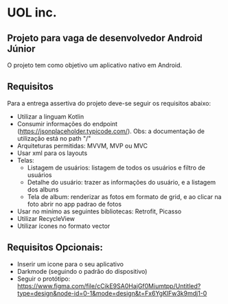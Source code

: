 # UOL inc.
## Projeto para vaga de desenvolvedor Android Júnior

O projeto tem como objetivo um aplicativo nativo em Android.

## Requisitos
Para a entrega assertiva do projeto deve-se seguir os requisitos abaixo:

- Utilizar a linguam Kotlin
- Consumir informações do endpoint (https://jsonplaceholder.typicode.com/). Obs: a documentação de utilização está no path "/"
- Arquiteturas permitidas: MVVM, MVP ou MVC
- Usar xml para os layouts
- Telas:
    - Listagem de usuários: listagem de todos os usuários e filtro de usuários
    - Detalhe do usuário: trazer as informações do usuário, e a listagem dos albuns
    - Tela de album: renderizar as fotos em formato de grid, e ao clicar na foto abrir no app padrao de fotos
- Usar no minímo as seguintes bibliotecas: Retrofit, Picasso
- Utilizar RecycleView
- Utilizar ícones no formato vector

## Requisitos Opcionais:

- Inserir um icone para o seu aplicativo
- Darkmode (seguindo o padrão do dispositivo)
- Seguir o protótipo: https://www.figma.com/file/cCikE9SA0HajGf0Miumtpp/Untitled?type=design&node-id=0-1&mode=design&t=Fx6YgKlFw3k9mdj1-0
